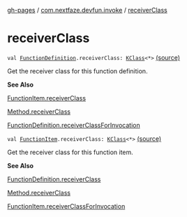 [gh-pages](../index.md) / [com.nextfaze.devfun.invoke](index.md) / [receiverClass](./receiver-class.md)

# receiverClass

`val `[`FunctionDefinition`](../com.nextfaze.devfun.core/-function-definition/index.md)`.receiverClass: `[`KClass`](https://kotlinlang.org/api/latest/jvm/stdlib/kotlin.reflect/-k-class/index.html)`<*>` [(source)](https://github.com/NextFaze/dev-fun/tree/master/devfun/src/main/java/com/nextfaze/devfun/invoke/Extensions.kt#L21)

Get the receiver class for this function definition.

**See Also**

[FunctionItem.receiverClass](./receiver-class.md)

[Method.receiverClass](java.lang.reflect.-method/receiver-class.md)

[FunctionDefinition.receiverClassForInvocation](receiver-class-for-invocation.md)

`val `[`FunctionItem`](../com.nextfaze.devfun.core/-function-item/index.md)`.receiverClass: `[`KClass`](https://kotlinlang.org/api/latest/jvm/stdlib/kotlin.reflect/-k-class/index.html)`<*>` [(source)](https://github.com/NextFaze/dev-fun/tree/master/devfun/src/main/java/com/nextfaze/devfun/invoke/Extensions.kt#L58)

Get the receiver class for this function item.

**See Also**

[FunctionDefinition.receiverClass](./receiver-class.md)

[Method.receiverClass](java.lang.reflect.-method/receiver-class.md)

[FunctionItem.receiverClassForInvocation](receiver-class-for-invocation.md)

